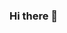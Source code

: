 ### Hi there 👋

<!--
**pramod2594/pramod2594** is a ✨ _special_ ✨ repository because its `README.md` (this file) appears on your GitHub profile.

Here are some ideas to get you started:

- 🔭 I’m currently Working on Computer Vision
- 🌱 I’m currently learning Deep Learning
- 👯 I’m looking to collaborate on Image Processing 
- 🤔 I’m looking for help with Medical Imaging
- 💬 Ask me about ...
- 📫 How to reach me: ...
- 😄 Pronouns: Pramod
- ⚡ Fun fact: ...
-->
